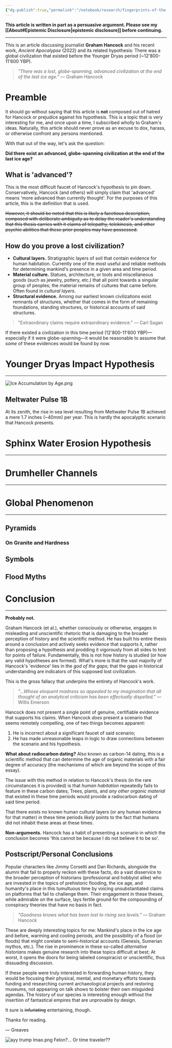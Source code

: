 ```yaml
---
{"dg-publish":true,"permalink":"/notebook/research/fingerprints-of-the-gods/"}
---
```



**This article is written in part as a persuasive argument. Please see my [[About#Epistemic Disclosure\|epistemic disclosure]] before continuing.**

---

This is an article discussing journalist **Graham Hancock** and his recent work, *Ancient Apocalypse* (2022) and its related hypothesis: There was a global civilization that existed before the Younger Dryas period (~12'800-11'600 YBP).
> *"There was a lost, globe-spanning, advanced civilization at the end of the last ice age."* — Graham Hancock
# Preamble
It should go without saying that this article is **not** composed out of hatred for Hancock or prejudice against his hypothesis. This is a topic that is very interesting for me, and once upon a time, I subscribed wholly to Graham's ideas. Naturally, this article should never prove as an excuse to dox, harass, or otherwise confront any persons mentioned.

With that out of the way, let's ask the question:

**Did there exist an advanced, globe-spanning civilization at the end of the last ice age?**
## What is 'advanced'?
This is the most difficult faucet of Hancock's hypothesis to pin down. Conservatively, Hancock (and others) will simply claim that 'advanced' means 'more advanced than currently thought'. For the purposes of this article, this is the definition that is used.

~~However, it should be noted that this is likely a facetious description, composed with deliberate ambiguity as to delay the reader's understanding that this thesis carries with it claims of telepathy, telekinesis, and other psychic abilities that these prior peoples may have possessed.~~
## How do you prove a lost civilization?
- **Cultural layers.** Stratigraphic layers of soil that contain evidence for human habitation. Currently one of the most useful and reliable methods for determining mankind's presence in a given area and time period.
- **Material culture.** Statues, architecture, or tools and miscellaneous goods (such as jewelry, pottery, etc.) that all point towards a singular group of peoples; the material remains of cultures that came before. Often found in *cultural layers*.
- **Structural evidence.** Among our earliest known civilizations exist remnants of structures, whether that comes in the form of remaining foundations, standing structures, or historical accounts of said structures.

> "Extraordinary claims require extraordinary evidence." — Carl Sagan

If there existed a civilization in this time period (12'800-11'600 YBP)—especially if it were globe-spanning—it would be reasonable to assume that *some* of these evidences would be found by now.
# Younger Dryas Impact Hypothesis
---
![Ice Accumulation by Age.png](/img/user/Attachments/Notebook%20Attachments/Ice%20Accumulation%20by%20Age.png)
## Meltwater Pulse 1B
At its zenith, the rise in sea level resulting from Meltwater Pulse 1B achieved a mere 1.7 inches (~40mm) per year. This is hardly the apocalyptic scenario that Hancock presents.
# Sphinx Water Erosion Hypothesis
---
# Drumheller Channels
---
# Global Phenomenon
---
## Pyramids
### On Granite and Hardness
## Symbols
## Flood Myths
# Conclusion
---
**Probably not.**

Graham Hancock (et al.), whether consciously or otherwise, engages in misleading and unscientific rhetoric that is damaging to the broader perception of history and the scientific method. He has built his entire thesis around a conclusion and actively seeks evidence that supports it, rather than proposing a hypothesis and prodding it vigorously from all sides to test for points of failure. Fundamentally, this is not how history is studied (or how any valid hypotheses are formed). What's more is that the vast majority of Hancock's 'evidence' lies in the *god of the gaps*; that the gaps in historical understanding are indicators of this supposed lost civilization. 

This is the gross fallacy that underpins the entirety of Hancock's work.
> *"...Whose eloquent madness so appealed to my imagination that all thought of an analytical criticism has been effectually dispelled."* — Willis Emerson

Hancock does not present a single point of genuine, certifiable evidence that supports his claims. When Hancock *does* present a scenario that seems remotely compelling, one of two things becomes apparent:
1. He is incorrect about a significant faucet of said scenario;
2. He has made unreasonable leaps in logic to draw connections between the scenario and his hypothesis.

**What about radiocarbon dating?**
Also known as carbon-14 dating, this is a scientific method that can determine the age of organic materials with a fair degree of accuracy (the mechanisms of which are beyond the scope of this essay). 

The issue with this method in relation to Hancock's thesis (in the rare circumstances it is provided) is that *human habitation* repeatedly fails to feature in these carbon dates; Trees, plants, and *any other organic material* that existed in these time periods would provide a radiocarbon dating of said time period. 

That there exists no known human cultural layers (or any human evidence for that matter) in these time periods *likely* points to the fact that humans did not inhabit these areas at these times.

**Non-arguments.**
Hancock has a habit of presenting a scenario in which the conclusion becomes 'this cannot be because I do not believe it to be so'.

## Postscript/Personal Conclusions
Popular characters like Jimmy Corsetti and Dan Richards, alongside the alumni that fail to properly reckon with these facts, do a vast disservice to the broader perception of historians (professional and hobbyist alike) who are invested in the topics of prehistoric flooding, the ice age, and humanity's place in this tumultuous time by voicing unsubstantiated claims on platforms that fail to challenge them. Their engagement in these theses, while admirable on the surface, lays fertile ground for the compounding of conspiracy theories that have no basis in fact.

> *"Goodness knows what has been lost to rising sea levels."* — Graham Hancock

These are deeply interesting topics for me: Mankind's place in the ice age and before, warming and cooling periods, and the possibility of a flood (or floods) that might corelate to semi-historical accounts (Genesis, Sumerian mythos, etc.). The rise in prominence in these so-called *alternative historians* makes genuine research into these topics difficult at best; At worst, it opens the doors for being labeled conspiracist or unscientific, thus dissuading discussion.

If these people were truly interested in forwarding human history, they would be focusing their physical, mental, and monetary efforts towards funding and researching current archaeological projects and restoring museums, not appearing on talk shows to bolster their own misguided agendas. The history of our species is interesting enough without the insertion of fantastical empires that are unprovable by design.

It sure is ~~infuriating~~ entertaining, though.

Thanks for reading.

— Greaves

![ayy trump lmao.png](/img/user/Attachments/Notebook%20Attachments/ayy%20trump%20lmao.png)
Felon?... Or time traveler??
